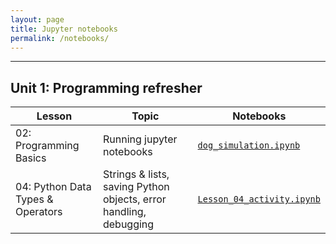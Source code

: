 ```yaml
---
layout: page
title: Jupyter notebooks
permalink: /notebooks/
---
```


---
## Unit 1: Programming refresher

| Lesson                 | Topic                     | Notebooks                                                                                                         |
|------------------------|---------------------------|-------------------------------------------------------------------------------------------------------------------|
| 02: Programming Basics | Running jupyter notebooks | [`dog_simulation.ipynb`](https://github.com/gperdrizet/FSA_devops/blob/main/assets/notebooks/unit1/dog_simulation.ipynb) |
| 04: Python Data Types & Operators | Strings & lists, saving Python objects, error handling, debugging | [`Lesson_04_activity.ipynb`](https://github.com/gperdrizet/FSA_devops/blob/main/assets/notebooks/unit1/Lesson_04_activity.ipynb)